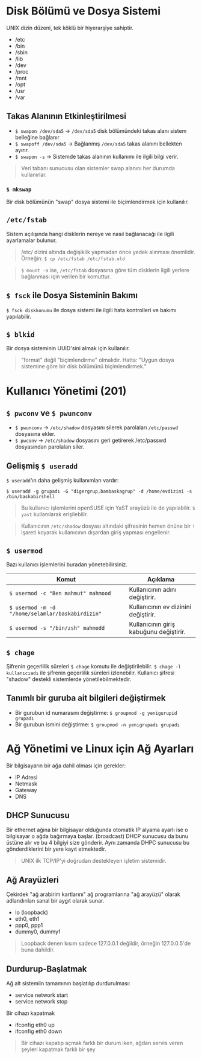 # Disk Bölümü ve Dosya Sistemi
UNIX dizin düzeni, tek köklü bir hiyerarşiye sahiptir.

- /etc
- /bin
- /sbin
- /lib
- /dev
- /proc
- /mnt
- /opt
- /usr
- /var

## Takas Alanının Etkinleştirilmesi
- `$ swapon /dev/sda5` -> `/dev/sda5` disk bölümündeki takas alanı sistem belleğine bağlanır
- `$ swapoff /dev/sda5` -> Bağlanmış `/dev/sda5` takas alanını bellekten ayırır.
- `$ swapon -s` -> Sistemde takas alanının kullanımı ile ilgili bilgi verir.

> Veri tabanı sunucusu olan sistemler swap alanını her durumda kullanırlar.

### `$ mkswap`
Bir disk bölümünün "swap" dosya sistemi ile biçimlendirmek için kullanılır.

## `/etc/fstab`
Sistem açılışında hangi disklerin nereye ve nasıl bağlanacağı ile ilgili ayarlamalar bulunur.

> /etc/ dizini altında değişiklik yapmadan önce yedek alınması önemlidir. Örneğin: `$ cp /etc/fstab /etc/fstab.old`

> `$ mount -a` ise, `/etc/fstab` dosyasına göre tüm disklerin ilgili yerlere bağlanması için verilen bir komuttur.

## `$ fsck` ile Dosya Sisteminin Bakımı
`$ fsck diskkonumu` ile dosya sistemi ile ilgili hata kontrolleri ve bakımı yapılabilir.

## `$ blkid`
Bir dosya sisteminin UUID'sini almak için kullanılır.

> "format" değil "biçimlendirme" olmalıdır. Hatta: "Uygun dosya sistemine göre bir disk bölümünü biçimlendirmek."

# Kullanıcı Yönetimi (201)

## `$ pwconv` ve `$ pwunconv`
- `$ pwunconv` -> `/etc/shadow` dosyasını silerek parolaları `/etc/passwd` dosyasına ekler.
- `$ pwconv` -> `/etc/shadow` dosyasını geri getirerek /etc/passwd dosyasından parolaları siler.

## Gelişmiş `$ useradd`
`$ useradd`'ın daha gelişmiş kullanımları vardır:

```shell
$ useradd -g grupadı -G "digergrup,bambaskagrup" -d /home/evdizini -s /bin/baskabirshell
```

> Bu kullanıcı işlemlerini openSUSE için YaST arayüzü ile de yapılabilir. `$ yast` kullanılarak erişilebilir.

> Kullanıcının `/etc/shadow` dosyası altındaki şifresinin hemen önüne bir `!` işareti koyarak kullanıcının dışardan giriş yapması engellenir.

## `$ usermod`
Bazı kullanıcı işlemlerini buradan yönetebilirsiniz.

| Komut                                           | Açıklama                                |
| ----------------------------------------------- | --------------------------------------- |
| `$ usermod -c "Ben mahmut" mahmood`             | Kullanıcının adını değiştirir.          |
|`$ usermod -m -d "/home/selamlar/baskabirdizin"` | Kullanıcının ev dizinini değiştirir.    |
|`$ usermod -s "/bin/zsh" mahmodd`                | Kullanıcının giriş kabuğunu değiştirir. |

## `$ chage`
Şifrenin geçerlilik süreleri `$ chage` komutu ile değiştirilebilir. `$ chage -l kullanıcıadı` ile şifrenin geçerlilik süreleri izlenebilir. Kullanıcı şifresi "shadow" destekli sistemlerde yönetilebilmektedir.

## Tanımlı bir guruba ait bilgileri değiştirmek
- Bir gurubun id numarasını değiştirme: `$ groupmod -g yenigurupid grupadı`
- Bir gurubun ismini değiştirme: `$ groupmod -n yenigrupadı grupadı`

# Ağ Yönetimi ve Linux için Ağ Ayarları
Bir bilgisayarın bir ağa dahil olması için gerekler:
- IP Adresi
- Netmask
- Gateway
- DNS

## DHCP Sunucusu
Bir ethernet ağına bir bilgisayar olduğunda otomatik IP alyama ayarlı ise o bilgisayar o ağda bağırmaya başlar. (broadcast) DHCP sunucusu da bunu üstüne alır ve bu 4 bilgiyi size gönderir. Aynı zamanda DHPC sunucusu bu gönderdiklerini bir yere kayıt etmektedir.

> UNIX ilk TCP/IP'yi doğrudan destekleyen işletim sistemidir.

## Ağ Arayüzleri
Çekirdek "ağ arabirim kartlarını" ağ programlarına "ağ arayüzü" olarak adlandırılan sanal bir aygıt olarak sunar.

- lo (loopback)
- eth0, eth1
- ppp0, ppp1
- dummy0, dummy1

> Loopback denen kısım sadece 127.0.0.1 değildir, örneğin 127.0.0.5'de buna dahildir.

## Durdurup-Başlatmak
Ağ alt sistemiin tamamının başlatılıp durdurulması:
- service network start
- service network stop

Bir cihazı kapatmak
- ifconfig eth0 up
- ifconfig eth0 down

> Bir cihazı kapatıp açmak farklı bir durum iken, ağdan servis veren şeyleri kapatmak farklı bir şey